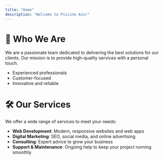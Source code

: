 ```yaml
---
title: "Home"
description: "Welcome to Piscine Azur"
---
```



# 👥 Who We Are

We are a passionate team dedicated to delivering the best solutions for our clients. Our mission is to provide high-quality services with a personal touch.

- Experienced professionals
- Customer-focused
- Innovative and reliable

# 🛠️ Our Services

We offer a wide range of services to meet your needs:

- **Web Development**: Modern, responsive websites and web apps
- **Digital Marketing**: SEO, social media, and online advertising
- **Consulting**: Expert advice to grow your business
- **Support & Maintenance**: Ongoing help to keep your project running smoothly
